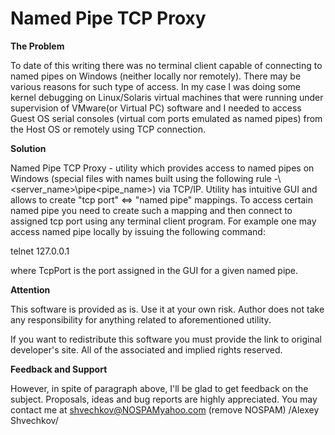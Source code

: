 # Named Pipe TCP Proxy

**The Problem**

To date of this writing there was no terminal client capable of connecting to named pipes on Windows (neither locally nor remotely). There may be various reasons for such type of access. In my case I was doing some kernel debugging on Linux/Solaris virtual machines that were running under supervision of VMware(or Virtual PC) software and I needed to access Guest OS serial consoles (virtual com ports emulated as named pipes) from the Host OS or remotely using TCP connection.

 

**Solution**

Named Pipe TCP Proxy - utility which provides access to named pipes on Windows (special files with names built using the following rule -\\<server_name>\pipe\<pipe_name>) via TCP/IP. Utility has intuitive GUI and allows to create "tcp port" <=> "named pipe" mappings. To access certain named pipe you need to create such a mapping and then connect to assigned tcp port using any terminal client program. For example one may access named pipe locally by issuing the following command:

 

 telnet 127.0.0.1 <TcpPort>

where TcpPort is the port assigned in the GUI for a given named pipe.

 

**Attention**

This software is provided as is. Use it at your own risk. Author does not take any responsibility for anything related to aforementioned utility.

 

If you want to redistribute this software you must provide the link to original developer's site. All of the associated and implied rights reserved.

 

**Feedback and Support**

However, in spite of paragraph above, I'll be glad to get feedback on the subject. Proposals, ideas and bug reports are highly appreciated. You may contact me at shvechkov@NOSPAMyahoo.com (remove NOSPAM) /Alexey Shvechkov/